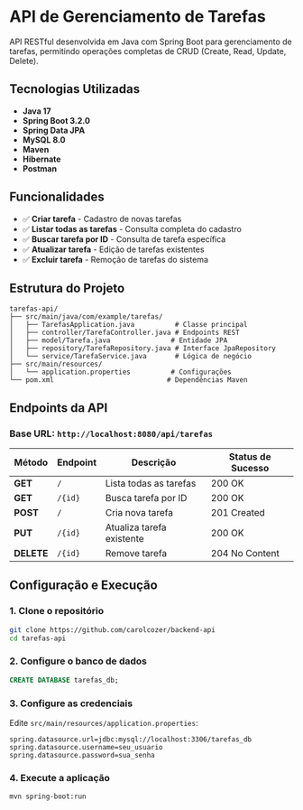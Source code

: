 # API de Gerenciamento de Tarefas
API RESTful desenvolvida em Java com Spring Boot para gerenciamento de tarefas, permitindo operações completas de CRUD (Create, Read, Update, Delete).

## Tecnologias Utilizadas

- **Java 17**
- **Spring Boot 3.2.0**
- **Spring Data JPA**
- **MySQL 8.0**
- **Maven**
- **Hibernate**
- **Postman** 

## Funcionalidades

- ✅ **Criar tarefa** - Cadastro de novas tarefas
- ✅ **Listar todas as tarefas** - Consulta completa do cadastro
- ✅ **Buscar tarefa por ID** - Consulta de tarefa específica
- ✅ **Atualizar tarefa** - Edição de tarefas existentes
- ✅ **Excluir tarefa** - Remoção de tarefas do sistema

## Estrutura do Projeto

```
tarefas-api/
├── src/main/java/com/example/tarefas/
│   ├── TarefasApplication.java          # Classe principal
│   ├── controller/TarefaController.java # Endpoints REST
│   ├── model/Tarefa.java               # Entidade JPA
│   ├── repository/TarefaRepository.java # Interface JpaRepository
│   └── service/TarefaService.java       # Lógica de negócio
├── src/main/resources/
│   └── application.properties          # Configurações
└── pom.xml                            # Dependências Maven
```

## Endpoints da API

### Base URL: `http://localhost:8080/api/tarefas`

| Método | Endpoint | Descrição | Status de Sucesso |
|--------|----------|-----------|-------------------|
| **GET** | `/` | Lista todas as tarefas | 200 OK |
| **GET** | `/{id}` | Busca tarefa por ID | 200 OK |
| **POST** | `/` | Cria nova tarefa | 201 Created |
| **PUT** | `/{id}` | Atualiza tarefa existente | 200 OK |
| **DELETE** | `/{id}` | Remove tarefa | 204 No Content |

## Configuração e Execução

### 1. Clone o repositório
```bash
git clone https://github.com/carolcozer/backend-api
cd tarefas-api
```

### 2. Configure o banco de dados
```sql
CREATE DATABASE tarefas_db;
```

### 3. Configure as credenciais
Edite `src/main/resources/application.properties`:
```properties
spring.datasource.url=jdbc:mysql://localhost:3306/tarefas_db
spring.datasource.username=seu_usuario
spring.datasource.password=sua_senha
```

### 4. Execute a aplicação
```bash
mvn spring-boot:run
```
